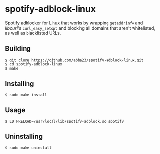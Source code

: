 # spotify-adblock-linux
Spotify adblocker for Linux that works by wrapping `getaddrinfo` and *libcurl*'s `curl_easy_setopt` and blocking all domains that aren't whitelisted, as well as blacklisted URLs.

## Building
    $ git clone https://github.com/abba23/spotify-adblock-linux.git
    $ cd spotify-adblock-linux
    $ make

## Installing
    $ sudo make install

## Usage
    $ LD_PRELOAD=/usr/local/lib/spotify-adblock.so spotify

## Uninstalling
    $ sudo make uninstall
